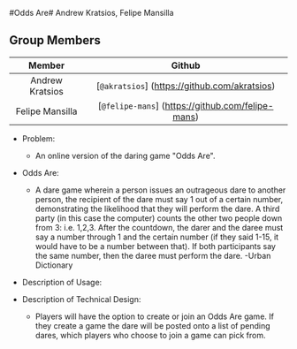 #Odds Are#
Andrew Kratsios, Felipe Mansilla

## Group Members
| **Member** | **Github** |
|:------------:|:------------:|
|Andrew Kratsios|[`@akratsios`] (https://github.com/akratsios)|
|Felipe Mansilla|[`@felipe-mans`] (https://github.com/felipe-mans)|


- Problem:
	- An online version of the daring game "Odds Are".

- Odds Are:
	- A dare game wherein a person issues an outrageous dare to another person, the recipient of the dare must say 1 out of a certain number, demonstrating the likelihood that they will perform the dare. A third party (in this case the computer) counts the other two people down from 3: i.e. 1,2,3. After the countdown, the darer and the daree must say a number through 1 and the certain number (if they said 1-15, it would have to be a number between that). If both participants say the same number, then the daree must perform the dare. -Urban Dictionary

- Description of Usage:
	
- Description of Technical Design:
	
	- Players will have the option to create or join an Odds Are game. If they create a game the dare will be posted onto a list of pending dares, which players who choose to join a game can pick from.